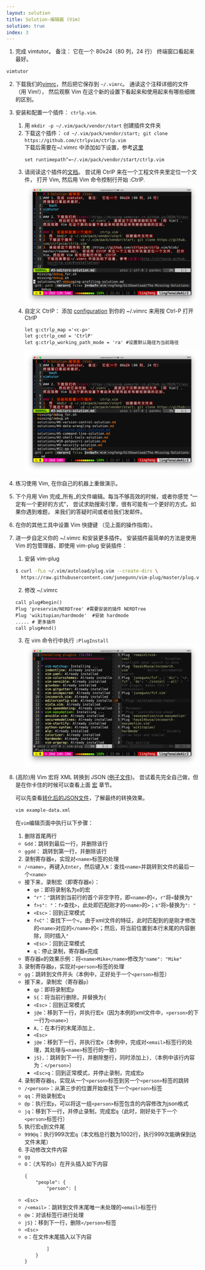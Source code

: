 ```yaml
---
layout: solution
title: Solution-编辑器 (Vim)
solution: true
index: 3
---
```


1. 完成 vimtutor。 备注： 它在一个 80x24（80 列，24 行） 终端窗口看起来最好。
  ```bash
  vimtutor
  ```
2. 下载我们的[vimrc](../files/vimrc)，然后把它保存到 `~/.vimrc`。 通读这个注释详细的文件 （用 Vim!）， 然后观察 Vim 在这个新的设置下看起来和使用起来有哪些细微的区别。
3. 安装和配置一个插件： `ctrlp.vim`.
   1. 用 `mkdir -p ~/.vim/pack/vendor/start` 创建插件文件夹
   2. 下载这个插件： `cd ~/.vim/pack/vendor/start; git clone https://github.com/ctrlpvim/ctrlp.vim`   
   下载后需要在~/.vimrc 中添加如下设置，参考[这里](http://ctrlpvim.github.io/ctrlp.vim/#installation)
       ```vim
       set runtimepath^=~/.vim/pack/vendor/start/ctrlp.vim 
       ```
   1. 请阅读这个插件的[文档](https://github.com/ctrlpvim/ctrlp.vim/blob/master/readme.md)。 尝试用 CtrlP 来在一个工程文件夹里定位一个文件， 打开 Vim, 然后用 Vim 命令控制行开始 :CtrlP.  ![1.png](images/3/1.png)
   2. 自定义 CtrlP： 添加 [configuration](https://github.com/ctrlpvim/ctrlp.vim/blob/master/readme.md#basic-options) 到你的 ~/.vimrc 来用按 Ctrl-P 打开 CtrlP
       ```vim
       let g:ctrlp_map ='<c-p>' 
       let g:ctrlp_cmd = 'CtrlP'
       let g:ctrlp_working_path_mode = 'ra' #设置默认路径为当前路径
       ```
       ![1.png](images/3/2.png)
4. 练习使用 Vim, 在你自己的机器上重做演示。
5. 下个月用 Vim 完成_所有_的文件编辑。每当不够高效的时候，或者你感觉 “一定有一个更好的方式”， 尝试求助搜索引擎，很有可能有一个更好的方式。如果你遇到难题， 来我们的答疑时间或者给我们发邮件。
6. 在你的其他工具中设置 Vim 快捷键 （见上面的操作指南）。
7. 进一步自定义你的 ~/.vimrc 和安装更多插件。
  安装插件最简单的方法是使用 Vim 的包管理器，即使用 vim-plug 安装插件：
   1. 安装 vim-plug
    ```bash
    $ curl -fLo ~/.vim/autoload/plug.vim --create-dirs \
      https://raw.githubusercontent.com/junegunn/vim-plug/master/plug.vim
    ```
   2. 修改 ~/.vimrc
    ```vim
    call plug#begin()
    Plug 'preservim/NERDTree' #需要安装的插件 NERDTree
    Plug 'wikitopian/hardmode'  #安装 hardmode
    ..... # 更多插件
    call plug#end()
    ```
   3. 在 vim 命令行中执行 `:PlugInstall`
 ![1.png](images/3/3.png)
8. (高阶)用 Vim 宏将 XML 转换到 JSON ([例子文件](../files/example-data.xml))。 尝试着先完全自己做，但是在你卡住的时候可以查看上面 [宏](../editors.md#宏) 章节。  

   可以先查看[转化后的JSON文件](demoCode/3/example-data.json)，了解最终的转换效果。
   ```bash
   vim example-data.xml
   ```
   在`vim`编辑页面中执行以下步骤：

   1.  删除首尾两行         
    *    `Gdd`：跳转到最后一行，并删除该行        
    *    `ggdd`： 跳转到第一行，并删除该行

   2.  录制寄存器`e`，实现对`<name>`标签的处理 
    *    `/<name>`，再键入`Enter`，然后键入`N`：查找`<name>`并跳转到文件的最后一个`<name>`
    *    接下来，录制宏（即寄存器`e`）：        
         *    `qe`：即将录制名为`e`的宏       
         *    `^r"`：`^`跳转到当前行的首个非空字符，即`<name>`的`<`，`r"`将`<`替换为`"`       
         *    `f>s": "`：`f>`查找`>`，此处即匹配刚才的`<name>`的`>`；`s"`将`>`替换为`": "`      
         *    `<Esc>`：回到正常模式       
         *    `f<C"`：查找下一个`<`，由于xml文件的特征，此时匹配到的是刚才修改的`<name>`对应的`</name>`的`<`；然后，将当前位置到本行末尾的内容删除，同时插入`"`       
         *    `<Esc>`：回到正常模式       
         *    `q`：停止录制，寄存器`e`完成
    *    寄存器`e`的效果示例：将`<name>Mike</name>`修改为`"name": "Mike"`  

   3.  录制寄存器`p`，实现对`<person>`标签的处理
   *   `gg`：跳转到文件开头（本例中，正好处于一个`<person>`标签）
   *   接下来，录制宏（寄存器`p`）
       *   `qp`：即将录制宏`p`
       *   `S{`：将当前行删除，并替换为`{`
       *   `<Esc>`：回到正常模式
       *   `j@e`：移到下一行，并执行宏`e`（因为本例的xml文件中，`<person>`的下一行为`<name>`）
       *   `A,`：在本行的末尾添加上`,`
       *   `<Esc>`
       *   `j@e`：移到下一行，并执行宏`e`（本例中，完成对`<email>`标签行的处理，其处理与`<name>`标签行的一致）
       *   `jS},`：跳转到下一行，并删除整行，同时添加上`},`（本例中该行内容为：`</person>`）
       *   `<Esc>q`：回到正常模式，并停止录制，完成宏`p`
   4.  录制寄存器`q`，实现从一个`<person>`标签到另一个`<person>`标签的跳转
   *   `/<person>`：从第三步的位置开始查找下一个`<person>`标签
   *   `qq`：开始录制宏`q`
   *   `@p`：执行宏`p`，可以将这一组`<person>`标签包含的内容修改为json格式
   *   `jq`：移到下一行，并停止录制，完成宏`q`（此时，刚好处于下一个`<person>`标签行）
   5.  执行宏`q`到文件尾
   *   `999@q`：执行999次宏`q`（本文档总行数为1002行，执行999次能确保到达文件末尾）
   6.  手动修改文件内容
   *   `gg`
   *   `O`：（大写的`o`）在开头插入如下内容
       ```shell
       {
           "people": {
               "person": [
       ```
   *   `<Esc>`
   *   `/<email>`：跳转到文件末尾唯一未处理的`<email>`标签行
   *   `@e`：对该标签行进行处理
   *   `jS}`：移到下一行，删除`</person>`标签
   *   `<Esc>`
   *   `o`：在文件末尾插入以下内容
       ```shell
               ]
           }
       }
       ```
